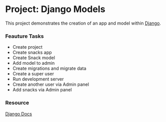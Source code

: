 # Project: Django Models
This project demonstrates the creation of an app and model within [Django](https://www.djangoproject.com/).

### Feauture Tasks

- Create project
- Create snacks app
- Create Snack model
- Add model to admin
- Create migrations and migrate data
- Create a super user
- Run development server
- Create another user via Admin panel
- Add snacks via Admin panel

### Resource
[Django Docs](https://www.djangoproject.com/)
